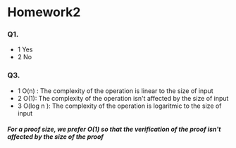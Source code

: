 
# Homework2

### Q1. 
- 1 Yes
- 2 No

### Q3. 
- 1 O(n) : The complexity of the operation is linear to the size of input
- 2 O(1): The complexity of the operation isn't affected by the size of input
- 3 O(log n ): The complexity of the operation is logaritmic to the size of input

##### For a proof size, we prefer O(1) so that the verification of the proof isn't affected by the size of the proof